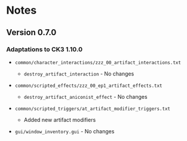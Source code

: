 # Notes

## Version 0.7.0

### Adaptations to CK3 1.10.0

* `common/character_interactions/zzz_00_artifact_interactions.txt`
  * `destroy_artifact_interaction` - No changes

* `common/scripted_effects/zzz_00_ep1_artifact_effects.txt`
  * `destroy_artifact_aniconist_effect` - No changes

* `common/scripted_triggers/at_artifact_modifier_triggers.txt`
  * Added new artifact modifiers

* `gui/window_inventory.gui` - No changes
